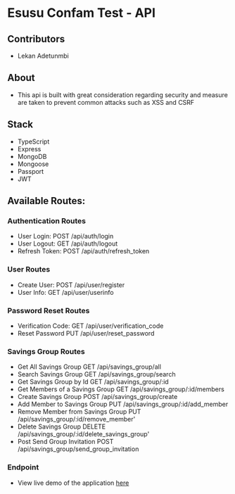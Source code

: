# Esusu Confam Test - API

## Contributors

* Lekan Adetunmbi

## About
* This api is built with great consideration regarding security and measure are taken to prevent common attacks such as XSS and CSRF

## Stack

* TypeScript
* Express
* MongoDB
* Mongoose
* Passport
* JWT

## Available Routes:

### Authentication Routes
* User Login:                               POST /api/auth/login
* User Logout:                              GET /api/auth/logout
* Refresh Token:                            POST /api/auth/refresh_token 

### User Routes
* Create User:                              POST /api/user/register
* User Info:                                GET /api/user/userinfo

### Password Reset Routes
* Verification Code:                        GET /api/user/verification_code
* Reset Password                            PUT /api/user/reset_password

### Savings Group Routes
* Get All Savings Group                     GET /api/savings_group/all
* Search Savings Group                      GET /api/savings_group/search
* Get Savings Group by Id                   GET /api/savings_group/:id
* Get Members of a Savings Group            GET /api/savings_group/:id/members
* Create Savings Group                      POST /api/savings_group/create
* Add Member to Savings Group               PUT /api/savings_group/:id/add_member
* Remove Member from Savings Group          PUT /api/savings_group/:id/remove_member'
* Delete Savings Group                      DELETE /api/savings_group/:id/delete_savings_group'
* Post Send Group Invitation                POST /api/savings_group/send_group_invitation

### Endpoint 

* View live demo of the application [here](https://esusu-confam.herokuapp.com/api)
